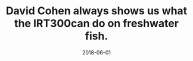 ---
title: David Cohen always shows us what the IRT300can do on freshwater fish.
date: 2018-06-01
description: David Cohen always shows us what the IRT300can do on freshwater fish.
thumb: /assets/images/photo-gallery/david-cohen--catch-2.jpeg
image: /assets/images/photo-gallery/david-cohen--catch-2.jpeg
angler-name: David Cohen

reel-type: spinning
reel-series: 300 

# location: Someplace, United States
# fish: Some Big Fish
# fish-length: 49 in.
# fish-weight: 78 lbs.
---